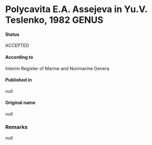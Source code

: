 # Polycavita E.A. Assejeva in Yu.V. Teslenko, 1982 GENUS

#### Status
ACCEPTED

#### According to
Interim Register of Marine and Nonmarine Genera

#### Published in
null

#### Original name
null

### Remarks
null